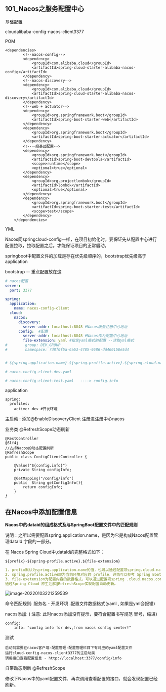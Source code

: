 ## 101_Nacos之服务配置中心

基础配置

cloudalibaba-config-nacos-client3377

POM

```
<dependencies>
        <!--nacos-config-->
        <dependency>
            <groupId>com.alibaba.cloud</groupId>
            <artifactId>spring-cloud-starter-alibaba-nacos-config</artifactId>
        </dependency>
        <!--nacos-discovery-->
        <dependency>
            <groupId>com.alibaba.cloud</groupId>
            <artifactId>spring-cloud-starter-alibaba-nacos-discovery</artifactId>
        </dependency>
        <!--web + actuator-->
        <dependency>
            <groupId>org.springframework.boot</groupId>
            <artifactId>spring-boot-starter-web</artifactId>
        </dependency>
        <dependency>
            <groupId>org.springframework.boot</groupId>
            <artifactId>spring-boot-starter-actuator</artifactId>
        </dependency>
        <!--一般基础配置-->
        <dependency>
            <groupId>org.springframework.boot</groupId>
            <artifactId>spring-boot-devtools</artifactId>
            <scope>runtime</scope>
            <optional>true</optional>
        </dependency>
        <dependency>
            <groupId>org.projectlombok</groupId>
            <artifactId>lombok</artifactId>
            <optional>true</optional>
        </dependency>
        <dependency>
            <groupId>org.springframework.boot</groupId>
            <artifactId>spring-boot-starter-test</artifactId>
            <scope>test</scope>
        </dependency>
    </dependencies>

```







YML

Nacos同springcloud-config一样，在项目初始化时，要保证先从配置中心进行配置拉取，拉取配置之后，才能保证项目的正常启动。

springboot中配置文件的加载是存在优先级顺序的，bootstrap优先级高于application

bootstrap  -- 重点配置放在这

```yml
# nacos配置
server:
  port: 3377

spring:
  application:
    name: nacos-config-client
  cloud:
    nacos:
      discovery:
        server-addr: localhost:8848 #Nacos服务注册中心地址
      config:  #配置
        server-addr: localhost:8848 #Nacos作为配置中心地址
        file-extension: yaml #指定yaml格式的配置 --读取yml格式
#        group: DEV_GROUP
#        namespace: 7d8f0f5a-6a53-4785-9686-dd460158e5d4


# ${spring.application.name}-${spring.profile.active}.${spring.cloud.nacos.config.file-extension}

# nacos-config-client-dev.yaml

# nacos-config-client-test.yaml   ----> config.info

```

application

```
spring:
  profiles:
    active: dev #开发环境
```

主启动 : 添加@EnableDiscoveryClient  注册进注册中心nacos



业务类 @RefreshScope动态刷新

```
@RestController
@Slf4j
//支持Nacos的动态配置刷新
@RefreshScope
public class ConfigClientController {

    @Value("${config.info}")
    private String configInfo;

    @GetMapping("/config/info")
    public  String getConfigInfo(){
        return configInfo;
    }
}
```



## **在Nacos中添加配置信息**

**Nacos中的dataid的组成格式及与SpringBoot配置文件中的匹配规则**



说明：之所以需要配置spring.application.name，是因为它是构成Nacos配置管理dataId 字段的一部分。

在 Nacos Spring Cloud中,dataId的完整格式如下：

```
${prefix}-${spring-profile.active}.${file-extension}

```

```yml
1. prefix默认为spring.application.name的值，也可以通过配置项spring.cloud.nacos.config.prefix来配置。
2. spring.profile.active即为当前环境对应的 profile，详情可以参考 Spring Boot文档。注意：当spring.profile.active为空时，对应的连接符 - 也将不存在，datald 的拼接格式变成${prefix}.${file-extension}
3. file-exetension为配置内容的数据格式，可以通过配置项spring .cloud.nacos.config.file-extension来配置。目前只支持properties和yaml类型。
通过Spring Cloud 原生注解@RefreshScope实现配置自动更新。

```

![image-20220103221259539](https://gitee.com/zouyu0310/images/raw/master/img/20220103221306.png)



命令匹配规则:  服务名 - 开发环境 .配置文件数据格式(yaml  , 如果是yml会报错)



nacos添加: ( 注意: 此时nacos添加没有提示，要符合配置书写规范 冒号，缩进)

```
config:
    info: "config info for dev,from nacos config center!"
```





测试

    启动前需要在nacos客户端-配置管理-配置管理栏目下有对应的yaml配置文件
    运行cloud-config-nacos-client3377的主启动类
    调用接口查看配置信息 - http://localhost:3377/config/info

自带动态刷新   @RefreshScope

修改下Nacos中的yaml配置文件，再次调用查看配置的接口，就会发现配置已经刷新。


